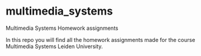 # multimedia_systems
Multimedia Systems Homework assignments

In this repo you will find all the homework assignments made for the course Multimedia Systems Leiden University.
